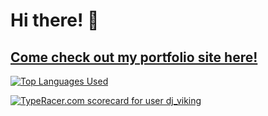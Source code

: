 
# Hi there! 👋 
## <a href="https://dj-viking.github.io/react-portfolio/" rel="noopener noreferrer">Come check out my portfolio site here!</a> 


<a target="_blank" href="https://github.com/anuraghazra/github-readme-stats" rel="noopener noreferrer">
  <img 
      src="https://github-readme-stats.vercel.app/api/top-langs/?username=dj-viking&layout=compact&langs_count=14&theme=vue-dark" 
      alt="Top Languages Used" />
</a>

<a href="https://data.typeracer.com/pit/profile?user=dj_viking&ref=badge" target="_top"><img src="https://data.typeracer.com/misc/badge?user=dj_viking" border="0" alt="TypeRacer.com scorecard for user dj_viking"/></a>

<!--
**Dj-Viking/dj-viking** is a ✨ _special_ ✨ repository because its `README.md` (this file) appears on your GitHub profile.

Here are some ideas to get you started:

- 🔭 I’m currently working on ...
- 🌱 I’m currently learning ...
- 👯 I’m looking to collaborate on ...
- 🤔 I’m looking for help with ...
- 💬 Ask me about ...
- 📫 How to reach me: ...
- 😄 Pronouns: ...
- ⚡ Fun fact: ...
-->
